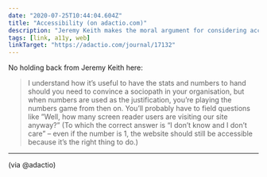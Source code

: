 ```yaml
---
date: "2020-07-25T10:44:04.604Z"
title: "Accessibility (on adactio.com)"
description: "Jeremy Keith makes the moral argument for considering accessibility as a prerequisite rather than a potential feature."
tags: [link, a11y, web]
linkTarget: "https://adactio.com/journal/17132"
---
```

No holding back from Jeremy Keith here:

> I understand how it’s useful to have the stats and numbers to hand should you need to convince a sociopath in your organisation, but when numbers are used as the justification, you’re playing the numbers game from then on. You’ll probably have to field questions like ”Well, how many screen reader users are visiting our site anyway?” (To which the correct answer is “I don’t know and I don’t care” – even if the number is 1, the website should still be accessible because it’s the right thing to do.)
---

(via @adactio)
